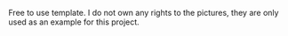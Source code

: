 Free to use template.
I do not own any rights to the pictures, they are only used as an example for this project.
